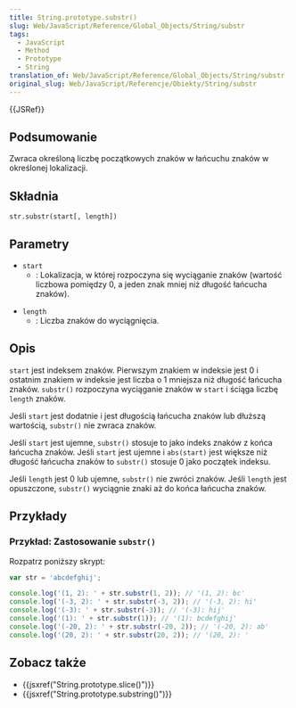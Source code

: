 ```yaml
---
title: String.prototype.substr()
slug: Web/JavaScript/Reference/Global_Objects/String/substr
tags:
  - JavaScript
  - Method
  - Prototype
  - String
translation_of: Web/JavaScript/Reference/Global_Objects/String/substr
original_slug: Web/JavaScript/Referencje/Obiekty/String/substr
---
```

{{JSRef}}

## Podsumowanie

Zwraca określoną liczbę początkowych znaków w łańcuchu znaków w określonej lokalizacji.

## Składnia

    str.substr(start[, length])

## Parametry

- `start`
  - : Lokalizacja, w której rozpoczyna się wyciąganie znaków (wartość liczbowa pomiędzy 0, a jeden znak mniej niż długość łańcucha znaków).

<!---->

- `length`
  - : Liczba znaków do wyciągnięcia.

## Opis

`start` jest indeksem znaków. Pierwszym znakiem w indeksie jest 0 i ostatnim znakiem w indeksie jest liczba o 1 mniejsza niż długość łańcucha znaków. `substr()` rozpoczyna wyciąganie znaków w `start` i ściąga liczbę `length` znaków.

Jeśli `start` jest dodatnie i jest długością łańcucha znaków lub dłuższą wartością, `substr()` nie zwraca znaków.

Jeśli `start` jest ujemne, `substr()` stosuje to jako indeks znaków z końca łańcucha znaków. Jeśli `start` jest ujemne i `abs(start)` jest większe niż długość łańcucha znaków to `substr()` stosuje 0 jako początek indeksu.

Jeśli `length` jest 0 lub ujemne, `substr()` nie zwróci znaków. Jeśli `length` jest opuszczone, `substr()` wyciągnie znaki aż do końca łańcucha znaków.

## Przykłady

### Przykład: Zastosowanie `substr()`

Rozpatrz poniższy skrypt:

```js
var str = 'abcdefghij';

console.log('(1, 2): ' + str.substr(1, 2)); // '(1, 2): bc'
console.log('(-3, 2): ' + str.substr(-3, 2)); // '(-3, 2): hi'
console.log('(-3): ' + str.substr(-3)); // '(-3): hij'
console.log('(1): ' + str.substr(1)); // '(1): bcdefghij'
console.log('(-20, 2): ' + str.substr(-20, 2)); // '(-20, 2): ab'
console.log('(20, 2): ' + str.substr(20, 2)); // '(20, 2): '
```

## Zobacz także



- {{jsxref("String.prototype.slice()")}}
- {{jsxref("String.prototype.substring()")}}
